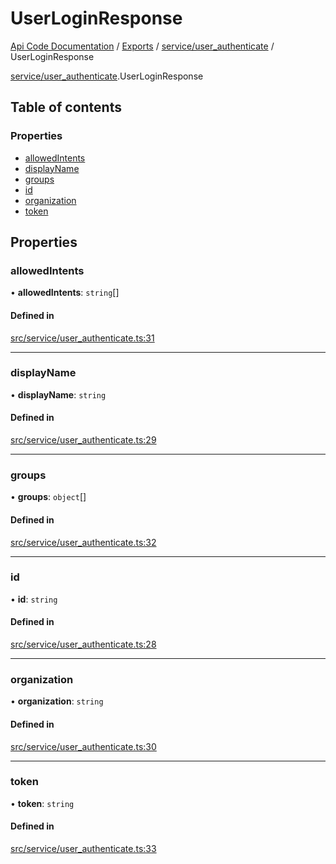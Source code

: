 # UserLoginResponse
 
[Api Code Documentation](../README.md) / [Exports](../modules.md) / [service/user\_authenticate](../modules/service_user_authenticate.md) / UserLoginResponse

[service/user\_authenticate](../modules/service_user_authenticate.md).UserLoginResponse

## Table of contents

### Properties

- [allowedIntents](service_user_authenticate.UserLoginResponse.md#allowedintents)
- [displayName](service_user_authenticate.UserLoginResponse.md#displayname)
- [groups](service_user_authenticate.UserLoginResponse.md#groups)
- [id](service_user_authenticate.UserLoginResponse.md#id)
- [organization](service_user_authenticate.UserLoginResponse.md#organization)
- [token](service_user_authenticate.UserLoginResponse.md#token)

## Properties

### allowedIntents

• **allowedIntents**: `string`[]

#### Defined in

[src/service/user_authenticate.ts:31](https://github.com/openkfw/TruBudget/blob/90402cb/api/src/service/user_authenticate.ts#L31)

___

### displayName

• **displayName**: `string`

#### Defined in

[src/service/user_authenticate.ts:29](https://github.com/openkfw/TruBudget/blob/90402cb/api/src/service/user_authenticate.ts#L29)

___

### groups

• **groups**: `object`[]

#### Defined in

[src/service/user_authenticate.ts:32](https://github.com/openkfw/TruBudget/blob/90402cb/api/src/service/user_authenticate.ts#L32)

___

### id

• **id**: `string`

#### Defined in

[src/service/user_authenticate.ts:28](https://github.com/openkfw/TruBudget/blob/90402cb/api/src/service/user_authenticate.ts#L28)

___

### organization

• **organization**: `string`

#### Defined in

[src/service/user_authenticate.ts:30](https://github.com/openkfw/TruBudget/blob/90402cb/api/src/service/user_authenticate.ts#L30)

___

### token

• **token**: `string`

#### Defined in

[src/service/user_authenticate.ts:33](https://github.com/openkfw/TruBudget/blob/90402cb/api/src/service/user_authenticate.ts#L33)
